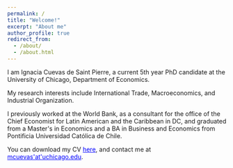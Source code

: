 ```yaml
---
permalink: /
title: "Welcome!"
excerpt: "About me"
author_profile: true
redirect_from: 
  - /about/
  - /about.html
---
```


I am Ignacia Cuevas de Saint Pierre, a current 5th year PhD candidate at the University of Chicago, Department of Economics.

My research interests include International Trade, Macroeconomics, and Industrial Organization.

I previously worked at the World Bank, as a consultant for the office of the Chief Economist for Latin American and the Caribbean in DC, and graduated from a Master's in Economics and a BA in Business and Economics from Pontificia Universidad Católica de Chile.

You can download my CV <a href='https://ignaciacuevas.github.io/files/CV_2023_Cuevas.pdf' style="color:blue">here</a>, and contact me at <a href='mailto:mcuevas-- at--uchicago.edu' style="color:blue">mcuevas'at'uchicago.edu</a>. 
